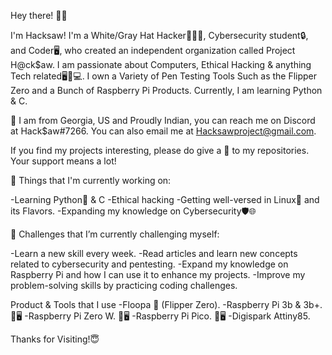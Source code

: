 
 Hey there! 👋😃

I'm Hacksaw! I'm a White/Gray Hat Hacker👨🏿‍💻, Cybersecurity student🔒, and Coder🖥, who created an independent organization called Project H@ck$aw. I am passionate about Computers, Ethical Hacking & anything Tech related🖥️📱💻. I own a Variety of Pen Testing Tools Such as the Flipper Zero and a Bunch of Raspberry Pi Products. Currently, I am learning Python & C.

📍 I am from Georgia, US and Proudly Indian, you can reach me on Discord at Hack$aw#7266. You can also email me at Hacksawproject@gmail.com.

If you find my projects interesting, please do give a 🌟 to my repositories. Your support means a lot!

💼 Things that I'm currently working on:

-Learning Python🐍 & C
-Ethical hacking
-Getting well-versed in Linux🐧 and its Flavors.
-Expanding my knowledge on Cybersecurity🛡️🌐

🌱 Challenges that I’m currently challenging myself:

-Learn a new skill every week.
-Read articles and learn new concepts related to cybersecurity and pentesting.
-Expand my knowledge on Raspberry Pi and how I can use it to enhance my projects.
-Improve my problem-solving skills by practicing coding challenges.

Product & Tools that I use 
-Floopa 🐬 (Flipper Zero). 
-Raspberry Pi 3b & 3b+. 🥧🖥
-Raspberry Pi Zero W. 🥧🖥
-Raspberry Pi Pico. 🥧🖥
-Digispark Attiny85. 

Thanks for Visiting!😇

